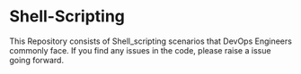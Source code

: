 # Shell-Scripting

This Repository consists of Shell_scripting scenarios that DevOps Engineers commonly face.
If you find any issues in the code, please raise a issue going forward.

